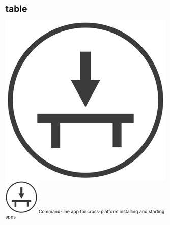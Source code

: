 # table
![logo](./table.png)
<img src="table.png" alt="logo" style="max-width:20%;">
Command-line app for cross-platform installing and starting apps

